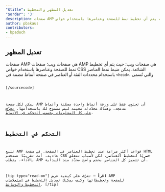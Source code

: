 ```yaml
---
"$title": تعديل المظهر والتخطيط
"$order": '3'
description: صفحات AMP هي صفحات ويب؛ حيث يتم أي تخطيط نمط للصفحة وعناصرها باستخدام خواص CSS الشائعة. يمكن ضبط نمط العناصر باستخدام محددات الفئة أو العناصر ...
author: pbakaus
contributors:
- bpaduch
---
```


## تعديل المظهر

صفحات AMP هي صفحات ويب؛ صفحات AMP هي صفحات ويب؛ حيث يتم أي تخطيط نمط للصفحة وعناصرها باستخدام خواص CSS الشائعة. يمكن ضبط نمط العناصر باستخدام محددات الفئة أو العناصر في صفحة أنماط مضمة في `<head>`، والتي تُسمى <span dir="ltr" class="nowrap"><code><style amp-custom></code></span>:

[sourcecode:html]
<style amp-custom>
  /* any custom style goes here */
  body {
    background-color: white;
  }
  amp-img {
    background-color: gray;
    border: 1px solid black;
  }
</style>
[/sourcecode]

يمكن لكل صفحة AMP أن تحتوي فقط على ورقة أنماط واحدة مضمّنة وأنماط مدمجة، وهناك محدّدات معينة ليس مسموح لك باستخدامها. [تعرّف على كل المعلومات بخصوص التحكم في الأنماط](../../../../documentation/guides-and-tutorials/develop/style_and_layout/style_pages.md).

## التحكم في التخطيط

تتبع AMP قواعد أكثر صرامة عند تخطيط العناصر في الصفحة. في صفحة HTML عادية، أنت تقريبًا تستخدم CSS حصريًا لتخطيط العناصر. لكن لأسباب تتعلق بالأداء، يتطلب AMP أن تتميز كل العناصر بحجم واضح محدّد منذ البداية.

[tip type="read-on"] **اقرأ –** تعرّف على كيفية عرض AMP للصفحة وتخطيطاتها وكيف يمكنك تعديل التخطيط في [استعلامات التخطيط والوسائط](../../../../documentation/guides-and-tutorials/develop/style_and_layout/control_layout.md). [/tip]
